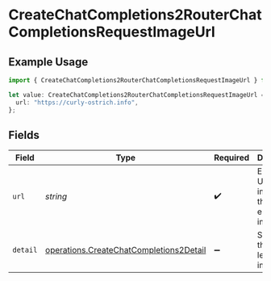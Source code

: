 # CreateChatCompletions2RouterChatCompletionsRequestImageUrl

## Example Usage

```typescript
import { CreateChatCompletions2RouterChatCompletionsRequestImageUrl } from "orq-poc-typescript/models/operations";

let value: CreateChatCompletions2RouterChatCompletionsRequestImageUrl = {
  url: "https://curly-ostrich.info",
};
```

## Fields

| Field                                                                                              | Type                                                                                               | Required                                                                                           | Description                                                                                        |
| -------------------------------------------------------------------------------------------------- | -------------------------------------------------------------------------------------------------- | -------------------------------------------------------------------------------------------------- | -------------------------------------------------------------------------------------------------- |
| `url`                                                                                              | *string*                                                                                           | :heavy_check_mark:                                                                                 | Either a URL of the image or the base64 encoded image data.                                        |
| `detail`                                                                                           | [operations.CreateChatCompletions2Detail](../../models/operations/createchatcompletions2detail.md) | :heavy_minus_sign:                                                                                 | Specifies the detail level of the image.                                                           |